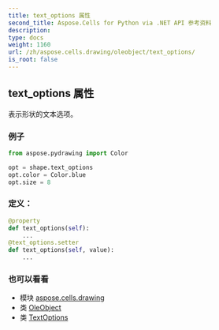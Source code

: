 ```yaml
---
title: text_options 属性
second_title: Aspose.Cells for Python via .NET API 参考资料
description:
type: docs
weight: 1160
url: /zh/aspose.cells.drawing/oleobject/text_options/
is_root: false
---
```

## text_options 属性

表示形状的文本选项。

### 例子

```python
from aspose.pydrawing import Color

opt = shape.text_options
opt.color = Color.blue
opt.size = 8

```
### 定义：
```python
@property
def text_options(self):
    ...
@text_options.setter
def text_options(self, value):
    ...
```

### 也可以看看
* 模块 [aspose.cells.drawing](../../)
* 类 [OleObject](/cells/python-net/zh/aspose.cells.drawing/oleobject)
* 类 [TextOptions](/cells/python-net/zh/aspose.cells.drawing.texts/textoptions)
